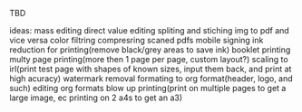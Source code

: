 TBD

ideas:
mass editing
direct value editing
spliting and stiching
img to pdf and vice versa
color filtring
compresring scaned pdfs
mobile
signing
ink reduction for printing(remove black/grey areas to save ink)
booklet printing
multy page printing(more then 1 page per page, custom layout?)
scaling to irl(print test page with shapes of known sizes, input them back, and print at high acuracy)
watermark removal
formating to org format(header, logo, and such)
editing org formats
blow up printing(print on multiple pages to get a large image, ec printing on 2 a4s to get an a3)
